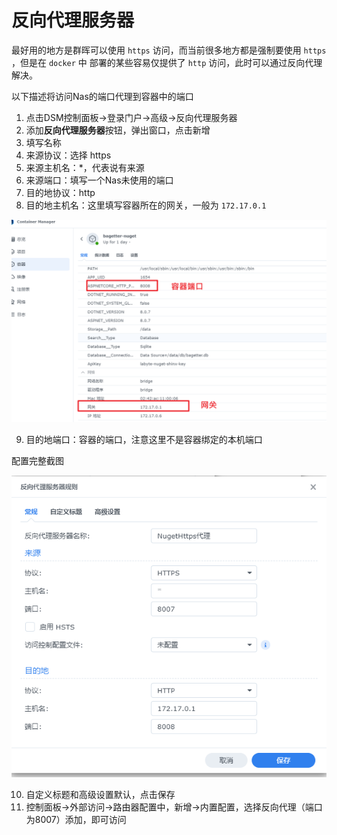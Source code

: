# 反向代理服务器

最好用的地方是群晖可以使用 `https` 访问，而当前很多地方都是强制要使用 `https` ，但是在 `docker` 中 部署的某些容易仅提供了 `http` 访问，此时可以通过反向代理解决。

以下描述将访问Nas的端口代理到容器中的端口

1. 点击DSM控制面板->登录门户->高级->反向代理服务器
2. 添加**反向代理服务器**按钮，弹出窗口，点击新增
3. 填写名称
4. 来源协议：选择 https
5. 来源主机名：*，代表说有来源
6. 来源端口：填写一个Nas未使用的端口
7. 目的地协议：http
8. 目的地主机名：这里填写容器所在的网关，一般为 `172.17.0.1`

![alt text](assets/反向代理服务器/image-1.png)

9.  目的地端口：容器的端口，注意这里不是容器绑定的本机端口

配置完整截图

![alt text](assets/反向代理服务器/image.png)

10.   自定义标题和高级设置默认，点击保存
11.   控制面板->外部访问->路由器配置中，新增->内置配置，选择反向代理（端口为8007）添加，即可访问
